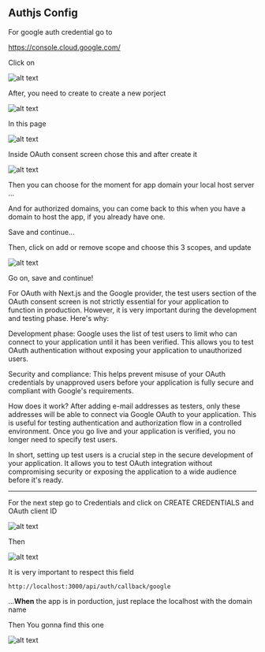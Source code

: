 ## Authjs Config

For google auth credential go to

https://console.cloud.google.com/

Click on

![alt text](image.png)

After, you need to create to create a new porject

![alt text](image-1.png)

In this page

![alt text](image-2.png)

Inside OAuth consent screen chose this and after create it

![alt text](image-3.png)

Then you can choose for the moment for app domain your local host server ...

And for authorized domains, you can come back to this when you have a domain to host the app, if you already have one.

Save and continue...

Then, click on add or remove scope and choose this 3 scopes, and update

![alt text](image-4.png)

Go on, save and continue!

For OAuth with Next.js and the Google provider, the test users section of the OAuth consent screen is not strictly essential for your application to function in production. However, it is very important during the development and testing phase. Here's why:

Development phase: Google uses the list of test users to limit who can connect to your application until it has been verified. This allows you to test OAuth authentication without exposing your application to unauthorized users.

Security and compliance: This helps prevent misuse of your OAuth credentials by unapproved users before your application is fully secure and compliant with Google's requirements.

How does it work? After adding e-mail addresses as testers, only these addresses will be able to connect via Google OAuth to your application. This is useful for testing authentication and authorization flow in a controlled environment. Once you go live and your application is verified, you no longer need to specify test users.

In short, setting up test users is a crucial step in the secure development of your application. It allows you to test OAuth integration without compromising security or exposing the application to a wide audience before it's ready.

---

For the next step go to Credentials and click on CREATE CREDENTIALS and OAuth client ID

![alt text](image-5.png)

Then

![alt text](image-6.png)

It is very important to respect this field

`http://localhost:3000/api/auth/callback/google`

...**When** the app is in porduction, just replace the localhost with the domain name

Then You gonna find this one

![alt text](image-7.png)

